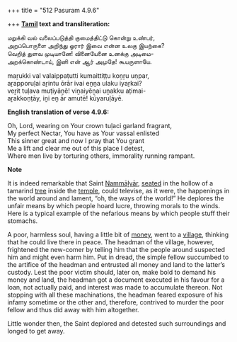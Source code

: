 +++
title = "512 Pasuram 4.9.6"

+++
**[Tamil](/definition/tamil#history "show Tamil definitions") text and transliteration:**

மறுக்கி வல் வலைப்படுத்தி குமைத்திட்டு கொன்று உண்பர்,  
அறப்பொருளை அறிந்து ஓரார் இவை என்ன உலகு இயற்கை?  
வெறித் துளவ முடியானே! வினையேனை உனக்கு அடிமை-  
அறக்கொண்டாய், இனி என் ஆர் அமுதே! கூயருளாயே.

maṟukki val valaippaṭutti kumaittiṭṭu koṉṟu uṇpar,  
aṟapporuḷai aṟintu ōrār ivai eṉṉa ulaku iyaṟkai?  
veṟit tuḷava muṭiyāṉē! viṉaiyēṉai uṉakku aṭimai-  
aṟakkoṇṭāy, iṉi eṉ ār amutē! kūyaruḷāyē.

**English translation of verse 4.9.6:**

Oh, Lord, wearing on Your crown tuḷaci garland fragrant,  
My perfect Nectar, You have as Your vassal enlisted  
This sinner great and now I pray that You grant  
Me a lift and clear me out of this place I detest,  
Where men live by torturing others, immorality running rampant.

**Note**

It is indeed remarkable that Saint [Nammāḻvār](/definition/nammalvar#vaishnavism "show Nammāḻvār definitions"), [seated](/definition/seat#history "show seated definitions") in the hollow of a tamarind [tree](/definition/tree#history "show tree definitions") inside the [temple](/definition/temple#history "show temple definitions"), could televise, as it were, the happenings in the world around and lament, “oh, the ways of the world!” He deplores the unfair means by which people hoard lucre, throwing morals to the winds. Here is a typical example of the nefarious means by which people stuff their stomachs.

A poor, harmless soul, having a little bit of [money](/definition/money#history "show money definitions"), went to a [village](/definition/village#history "show village definitions"), thinking that he could live there in peace. The headman of the village, however, frightened the new-comer by telling him that the people around suspected him and might even harm him. Put in dread, the simple fellow succumbed to the artifice of the headman and entrusted all money and land to the latter’s custody. Lest the poor victim should, later on, make bold to demand his money and land, the headman got a document executed in his favour for a loan, not actually paid, and interest was made to accumulate thereon. Not stopping with all these machinations, the headman feared exposure of his infamy sometime or the other and, therefore, contrived to murder the poor fellow and thus did away with him altogether.

Little wonder then, the Saint deplored and detested such surroundings and longed to get away.



